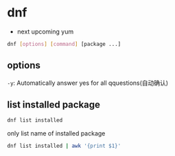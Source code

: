 # dnf

- next upcoming yum

```bash
dnf [options] [command] [package ...]
```

## options

`-y`: Automatically answer yes for all qquestions(自动确认)

## list installed package

```sh
dnf list installed
```

only list name of installed package

```sh
dnf list installed | awk '{print $1}'
```